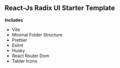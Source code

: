 
## React-Js Radix UI Starter Template

**Includes**

+ Vite
+ Minimal Folder Structure
+ Prettier
+ Eslint
+ Husky
+ React Router Dom
+ Tabler Icons
